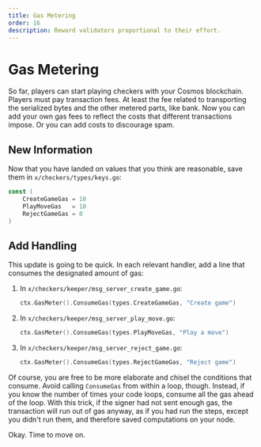```yaml
---
title: Gas Metering
order: 16
description: Reward validators proportional to their effort.
---
```


# Gas Metering

So far, players can start playing checkers with your Cosmos blockchain. Players must pay transaction fees. At least the fee related to transporting the serialized bytes and the other metered parts, like bank. Now you can add your own gas fees to reflect the costs that different transactions impose. Or you can add costs to discourage spam.

## New Information

Now that you have landed on values that you think are reasonable, save them in `x/checkers/types/keys.go`:

```go
const (
    CreateGameGas = 10
    PlayMoveGas   = 10
    RejectGameGas = 0
)
```

## Add Handling

This update is going to be quick. In each relevant handler, add a line that consumes the designated amount of gas:

1. In `x/checkers/keeper/msg_server_create_game.go`:
    ```go
    ctx.GasMeter().ConsumeGas(types.CreateGameGas, "Create game")
    ```
2. In `x/checkers/keeper/msg_server_play_move.go`:
    ```go
    ctx.GasMeter().ConsumeGas(types.PlayMoveGas, "Play a move")
    ```
3. In `x/checkers/keeper/msg_server_reject_game.go`:
    ```go
    ctx.GasMeter().ConsumeGas(types.RejectGameGas, "Reject game")
    ```

Of course, you are free to be more elaborate and chisel the conditions that consume. Avoid calling `ConsumeGas` from within a loop, though. Instead, if you know the number of times your code loops, consume all the gas ahead of the loop. With this trick, if the signer had not sent enough gas, the transaction will run out of gas anyway, as if you had run the steps, except you didn't run them, and therefore saved computations on your node.

Okay. Time to move on.
